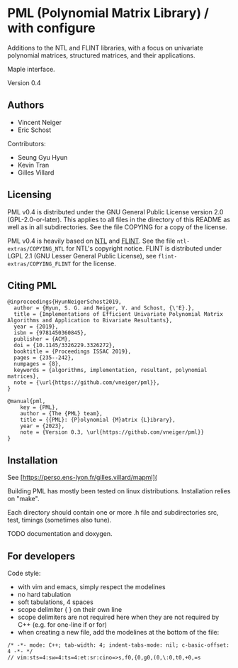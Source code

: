 # PML (Polynomial Matrix Library) / with configure 
Additions to the NTL and FLINT libraries, with a focus on univariate polynomial
matrices, structured matrices, and their applications.

Maple interface.

Version 0.4

## Authors

 - Vincent Neiger
 - Eric Schost

Contributors:

 - Seung Gyu Hyun
 - Kevin Tran
 - Gilles Villard 

## Licensing
PML v0.4 is distributed under the GNU General Public License version 2.0
(GPL-2.0-or-later). This applies to all files in the directory of this README
as well as in all subdirectories. See the file COPYING for a copy of the
license.

PML v0.4 is heavily based on [NTL](https://libntl.org/) and
[FLINT](https://flintlib.org/). See the file `ntl-extras/COPYING_NTL` for
NTL's copyright notice. FLINT is distributed under LGPL 2.1 (GNU Lesser General
Public License), see `flint-extras/COPYING_FLINT` for the license.

## Citing PML

```
@inproceedings{HyunNeigerSchost2019,
  author = {Hyun, S. G. and Neiger, V. and Schost, {\'E}.},
  title = {Implementations of Efficient Univariate Polynomial Matrix Algorithms and Application to Bivariate Resultants},
  year = {2019},
  isbn = {9781450360845},
  publisher = {ACM},
  doi = {10.1145/3326229.3326272},
  booktitle = {Proceedings ISSAC 2019},
  pages = {235--242},
  numpages = {8},
  keywords = {algorithms, implementation, resultant, polynomial matrices},
  note = {\url{https://github.com/vneiger/pml}},
}

@manual{pml,
    key = {PML},
    author = {The {PML} team},
    title = {{PML}: {P}olynomial {M}atrix {L}ibrary},
    year = {2023},
    note = {Version 0.3, \url{https://github.com/vneiger/pml}}
}
```
## Installation

See [https://perso.ens-lyon.fr/gilles.villard/mapml](

Building PML has mostly been tested on linux distributions. Installation relies
on "make".

Each directory should contain one or more .h file and subdirectories src, test, timings (sometimes also tune).

TODO documentation and doxygen.

## For developers

Code style:

  - with vim and emacs, simply respect the modelines
  - no hard tabulation
  - soft tabulations, 4 spaces
  - scope delimiter \{ \} on their own line
  - scope delimiters are not required here when they are not required by C++
    (e.g. for one-line if or for)
  - when creating a new file, add the modelines at the bottom of the file:
    
```
/* -*- mode: C++; tab-width: 4; indent-tabs-mode: nil; c-basic-offset: 4 -*- */ 
// vim:sts=4:sw=4:ts=4:et:sr:cino=>s,f0,{0,g0,(0,\:0,t0,+0,=s
```



